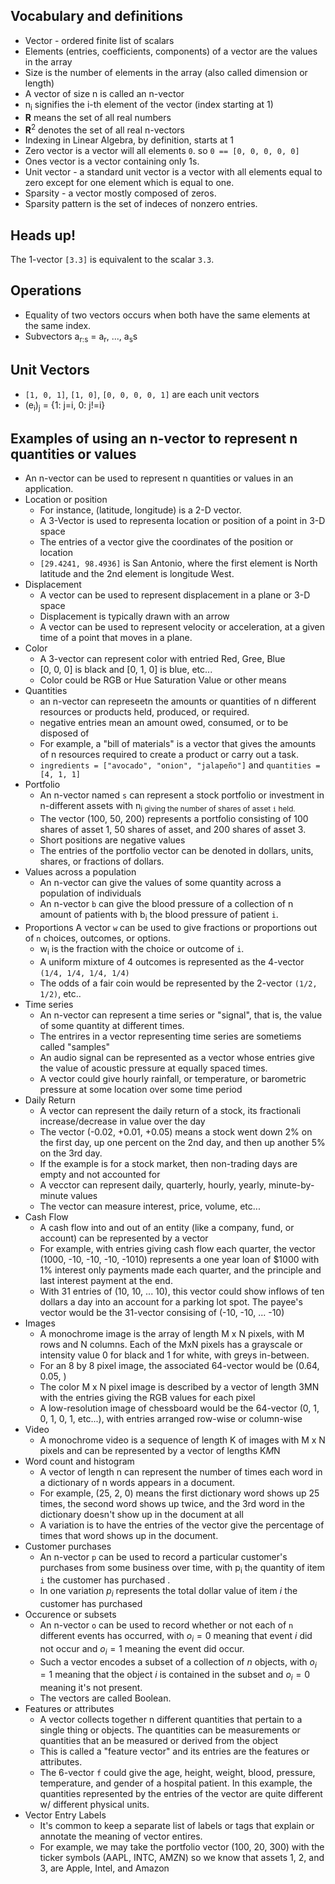 ## Vocabulary and definitions
- Vector - ordered finite list of scalars
- Elements (entries, coefficients, components) of a vector are the values in the array
- Size is the number of elements in the array (also called dimension or length)
- A vector of size n is called an n-vector
- n<sub>i</sub> signifies the i-th element of the vector (index starting at 1)
- <b>R</b> means the set of all real numbers
- <b>R</b><sup>2</sup> denotes the set of all real n-vectors
- Indexing in Linear Algebra, by definition, starts at 1
- Zero vector is a vector will all elements `0`. so `0 == [0, 0, 0, 0, 0]`
- Ones vector is a vector containing only 1s. 
- Unit vector - a standard unit vector is a vector with all elements equal to zero except for one element which is equal to one.
- Sparsity - a vector mostly composed of zeros.
- Sparsity pattern is the set of indeces of nonzero entries.

## Heads up!
The 1-vector `[3.3]` is equivalent to the scalar `3.3`.

## Operations
- Equality of two vectors occurs when both have the same elements at the same index.
- Subvectors a<sub>r:s</sub> = a<sub>r</sub>, ..., a<sub>s</sub>s

## Unit Vectors
- `[1, 0, 1]`, `[1, 0]`, `[0, 0, 0, 0, 1]` are each unit vectors
- (e<sub>i</sub>)<sub>j</sub> = {1: j=i, 0: j!=i}

## Examples of using an n-vector to represent n quantities or values
- An n-vector can be used to represent n quantities or values in an application. 
- Location or position
    - For instance, (latitude, longitude) is a 2-D vector.
    - A 3-Vector is used to representa  location or position of a point in 3-D space
    - The entries of a vector give the coordinates of the position or location
    - `[29.4241, 98.4936]` is San Antonio, where the first element is North latitude and the 2nd element is longitude West.
- Displacement
    - A vector can be used to represent displacement in a plane or 3-D space
    - Displacement is typically drawn with an arrow
    - A vector can be used to represent velocity or acceleration, at a given time of a point that moves in a plane.
- Color 
    - A 3-vector can represent color with entried Red, Gree, Blue
    - [0, 0, 0] is black and [0, 1, 0] is blue, etc...
    - Color could be RGB or Hue Saturation Value or other means
- Quantities
    - an n-vector can represeetn the amounts or quantities of n different resources or products held, produced, or required.
    - negative entries mean an amount owed, consumed, or to be disposed of
    - For example, a "bill of materials" is a vector that gives the amounts of n resources required to create a product or carry out a task.
    - `ingredients = ["avocado", "onion", "jalapeño"]` and `quantities = [4, 1, 1]`
- Portfolio
    - An n-vector named `s` can represent a stock portfolio or investment in n-different assets with n<sub>i</subm> giving the number of shares of asset `i` held.
    - The vector (100, 50, 200) represents a portfolio consisting of 100 shares of asset 1, 50 shares of asset, and 200 shares of asset 3. 
    - Short positions are negative values
    - The entries of the portfolio vector can be denoted in dollars, units, shares, or fractions of dollars.
- Values across a population
    - An n-vector can give the values of some quantity across a population of individuals
    - An n-vector `b` can give the blood pressure of a collection of n amount of patients with b<sub>i</sub> the blood pressure of patient `i`. 
- Proportions
    A vector `w` can be used to give fractions or proportions out of `n` choices, outcomes, or options.
    - w<sub>i</sub> is the fraction with the choice or outcome of `i`.
    - A uniform mixture of 4 outcomes is represented as the 4-vector `(1/4, 1/4, 1/4, 1/4)`
    - The odds of a fair coin would be represented by the 2-vector `(1/2, 1/2)`, etc..
- Time series
    - An n-vector can represent a time series or "signal", that is, the value of some quantity at different times.
    - The entrires in a vector representing time series are sometiems called "samples"
    - An audio signal can be represented as a vector whose entries give the value of acoustic pressure at equally spaced times.
    - A vector could give hourly rainfall, or temperature, or barometric pressure at some location over some time period
- Daily Return
    - A vector can represent the daily return of a stock, its fractionali increase/decrease in value over the day
    - The vector (-0.02, +0.01, +0.05) means a stock went down 2% on the first day, up one percent on the 2nd day, and then up another 5% on the 3rd day.
    - If the example is for a stock market, then non-trading days are empty and not accounted for
    - A vecctor can represent daily, quarterly, hourly, yearly, minute-by-minute values 
    - The vector can measure interest, price, volume, etc...
- Cash Flow
    - A cash flow into and out of an entity (like a company, fund, or account) can be represented by a vector
    - For example, with entries giving cash flow each quarter, the vector (1000, -10, -10, -10, -1010) represents a one year loan of $1000 with 1% interest only payments made each quarter, and the principle and last interest payment at the end.
    - With 31 entries of (10, 10, ... 10), this vector could show inflows of ten dollars a day into an account for a parking lot spot. The payee's vector would be the 31-vector consising of (-10, -10, ... -10)
- Images
    - A monochrome image is the array of length M x N pixels, with M rows and N columns. Each of the MxN pixels has a grayscale or intensity value 0 for black and 1 for white, with greys in-between. 
    - For an 8 by 8 pixel image, the associated 64-vector would be (0.64, 0.05, )
    - The color M x N pixel image is described by a vector of length 3MN with the entries giving the RGB values for each pixel
    - A low-resolution image of chessboard would be the 64-vector (0, 1, 0, 1, 0, 1, etc...), with entries arranged row-wise or column-wise
- Video
    - A monochrome video is a sequence of length K of images with M x N pixels and can be represented by a vector of lengths K*M*N
- Word count and histogram
    - A vector of length n can represent the number of times each word in a dictionary of n words appears in a document.
    - For example, (25, 2, 0) means the first dictionary word shows up 25 times, the second word shows up twice, and the 3rd word in the dictionary doesn't show up in the document at all
    - A variation is to have the entries of the vector give the percentage of times that word shows up in the document.
- Customer purchases
    - An n-vector `p` can be used to record a particular customer's purchases from some business over time, with p<sub>i</sub> the quantity of item `i` the customer has purchased . 
    - In one variation $p_i$ represents the total dollar value of item $i$ the customer has purchased
- Occurence or subsets
    - An n-vector `o` can be used to record whether or not each of `n` different events has occurred, with $o_i = 0$ meaning that event $i$ did not occur and $o_i = 1$ meaning the event did occur. 
    - Such a vector encodes a subset of a collection of $n$ objects, with $o_i = 1$ meaning that the object $i$ is contained in the subset and $o_i = 0$ meaning it's not present.
    - The vectors are called Boolean.
- Features or attributes
    - A vector collects together n different quantities that pertain to a single thing or objects.  The quantities can be measurements or quantities that  an be measured or derived from the object
    - This is called a "feature vector" and its entries are the features or attributes. 
    - The 6-vector `f` could give the age, height, weight, blood, pressure, temperature, and gender of a hospital patient. In this example, the quantities represented by the entries of the vector are quite different w/ different physical units.
- Vector Entry Labels
    - It's common to keep a separate list of labels or tags that explain or annotate the meaning of vector entires.
    - For example, we may take the portfolio vector (100, 20, 300) with the ticker symbols (AAPL, INTC, AMZN) so we know that assets 1, 2, and 3, are Apple, Intel, and Amazon